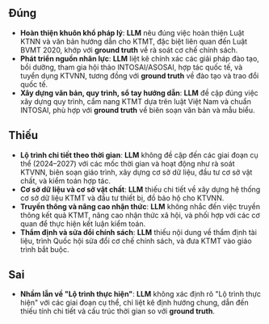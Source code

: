 ## Đúng
- **Hoàn thiện khuôn khổ pháp lý**: **LLM** nêu đúng việc hoàn thiện Luật KTNN và văn bản hướng dẫn cho KTMT, đặc biệt liên quan đến Luật BVMT 2020, khớp với **ground truth** về rà soát cơ chế chính sách.
- **Phát triển nguồn nhân lực**: **LLM** liệt kê chính xác các giải pháp đào tạo, bồi dưỡng, tham gia hội thảo INTOSAI/ASOSAI, hợp tác quốc tế, và tuyển dụng KTVNN, tương đồng với **ground truth** về đào tạo và trao đổi quốc tế.
- **Xây dựng văn bản, quy trình, sổ tay hướng dẫn**: **LLM** đề cập đúng việc xây dựng quy trình, cẩm nang KTMT dựa trên luật Việt Nam và chuẩn INTOSAI, phù hợp với **ground truth** về biên soạn văn bản và mẫu biểu.

## Thiếu
- **Lộ trình chi tiết theo thời gian**: **LLM** không đề cập đến các giai đoạn cụ thể (2024–2027) với các mốc thời gian và hoạt động như rà soát KTVNN, biên soạn giáo trình, xây dựng cơ sở dữ liệu, đầu tư cơ sở vật chất, và kiểm toán hợp tác.
- **Cơ sở dữ liệu và cơ sở vật chất**: **LLM** thiếu chi tiết về xây dựng hệ thống cơ sở dữ liệu KTMT và đầu tư thiết bị, đồ bảo hộ cho KTVNN.
- **Truyền thông và nâng cao nhận thức**: **LLM** không nhắc đến việc truyền thông kết quả KTMT, nâng cao nhận thức xã hội, và phối hợp với các cơ quan để thực hiện kết luận kiểm toán.
- **Thẩm định và sửa đổi chính sách**: **LLM** thiếu nội dung về thẩm định tài liệu, trình Quốc hội sửa đổi cơ chế chính sách, và đưa KTMT vào giáo trình bắt buộc.

## Sai
- **Nhầm lẫn về "Lộ trình thực hiện"**: **LLM** không xác định rõ "Lộ trình thực hiện" với các giai đoạn cụ thể, chỉ liệt kê định hướng chung, dẫn đến thiếu tính chi tiết và cấu trúc thời gian so với **ground truth**.